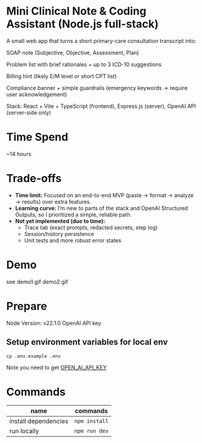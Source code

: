 # Mini Clinical Note & Coding Assistant (Node.js full-stack)

A small web app that turns a short primary-care consultation transcript into:

SOAP note (Subjective, Objective, Assessment, Plan)

Problem list with brief rationales + up to 3 ICD-10 suggestions

Billing hint (likely E/M level or short CPT list)

Compliance banner + simple guardrails (emergency keywords → require user acknowledgement)

Stack: React + Vite + TypeScript (frontend), Express.js (server), OpenAI API (server-side only)

# Time Spend

~14 hours

# Trade-offs

- **Time limit:** Focused on an end-to-end MVP (paste → format → analyze → results) over extra features.
- **Learning curve:** I’m new to parts of the stack and OpenAI Structured Outputs, so I prioritized a simple, reliable path.
- **Not yet implemented (due to time):**
  - Trace tab (exact prompts, redacted secrets, step log)
  - Session/history persistence
  - Unit tests and more robust error states

# Demo

see demo1.gif demo2.gif

# Prepare

Node Version: v22.1.0
OpenAI API key

## Setup environment variables for local env

```
cp .env.example .env
```

Note you need to get [OPEN_AI_API_KEY](https://platform.openai.com/api-keys)

# Commands

| name                 | commands      |
| -------------------- | ------------- |
| install dependencies | `npm install` |
| run locally          | `npm run dev` |
